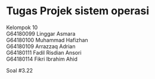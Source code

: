 # Tugas Projek sistem operasi

Kelompok 10
<br>G64180099	Linggar Asmara
<br>G64180100	Muhammad Hafizhan
<br>G64180109	Arrazzaq Adrian
<br>G64180111	Fadil Risdian Ansori
<br>G64180114	Fikri Ibrahim Ahid


Soal #3.22
